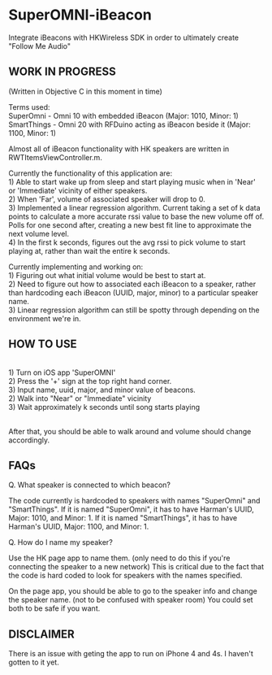 # SuperOMNI-iBeacon
Integrate iBeacons with HKWireless SDK in order to ultimately create "Follow Me Audio"

WORK IN PROGRESS
---------------

(Written in Objective C in this moment in time)

Terms used: 
<br>SuperOmni - Omni 10 with embedded iBeacon (Major: 1010, Minor: 1)
<br>SmartThings - Omni 20 with RFDuino acting as iBeacon beside it (Major: 1100, Minor: 1) 

Almost all of iBeacon functionality with HK speakers are written in RWTItemsViewController.m.

Currently the functionality of this application are:
<br> 1) Able to start wake up from sleep and start playing music when in 'Near' or 'Immediate' vicinity of either speakers. 
<br> 2) When 'Far', volume of associated speaker will drop to 0. 
<br> 3) Implemented a linear regression algorithm. Current taking a set of k data points to calculate a more accurate rssi value to base the new volume off of. Polls for one second after, creating a new best fit line to approximate the next volume level. 
<br>4) In the first k seconds, figures out the avg rssi to pick volume to start playing at, rather than wait the entire k seconds. 

Currently implementing and working on:
<br>1) Figuring out what initial volume would be best to start at.
<br>2) Need to figure out how to associated each iBeacon to a speaker, rather than hardcoding each iBeacon (UUID, major, minor) to a particular speaker name. 
<br>3) Linear regression algorithm can still be spotty through depending on the environment we're in. 

HOW TO USE
-----------
<br> 1) Turn on iOS app 'SuperOMNI'
<br> 2) Press the '+' sign at the top right hand corner. 
<br> 3) Input name, uuid, major, and minor value of beacons. 
<br> 2) Walk into "Near" or "Immediate" vicinity
<br> 3) Wait approximately k seconds until song starts playing

<br> After that, you should be able to walk around and volume should change accordingly. 

FAQs 
------------
Q. What speaker is connected to which beacon? 
<p>The code currently is hardcoded to speakers with names "SuperOmni" and "SmartThings".
If it is named "SuperOmni", it has to have Harman's UUID, Major: 1010, and Minor: 1.
If it is named "SmartThings", it has to have Harman's UUID, Major: 1100, and Minor: 1. 

Q. How do I name my speaker? 
<p>Use the HK page app to name them. (only need to do this if you're connecting the speaker to a new network) This is critical due to the fact that the code is hard coded to look for speakers with the names specified. 

On the page app, you should be able to go to the speaker info and change the speaker name. (not to be confused with speaker room) You could set both to be safe if you want. 

DISCLAIMER
-----------
There is an issue with geting the app to run on iPhone 4 and 4s. I haven't gotten to it yet. 
